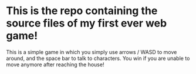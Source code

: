 # This is the repo containing the source files of my first ever web game!

This is a simple game in which you simply use arrows / WASD to move around, and the space bar to talk to characters. You win if you are unable to move anymore after reaching the house!
